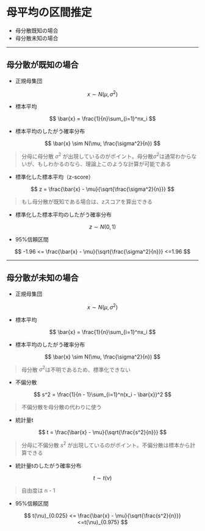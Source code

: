 # 母平均の区間推定

* 母分散既知の場合
* 母分散未知の場合

---

## 母分散が既知の場合

* 正規母集団

$$
x \sim N(\mu, \sigma^2)
$$

* 標本平均

$$
\bar{x} = \frac{1}{n}\sum_{i=1}^nx_i
$$

* 標本平均のしたがう確率分布

$$
\bar{x} \sim N(\mu, \frac{\sigma^2}{n})
$$

> 分母に母分散 $\sigma^2$ が出現しているのがポイント。母分散$\sigma^2$は通常わからないが、もしわかるのなら、理論上このような計算が可能である

* 標準化した標本平均（z-score）

$$
z = \frac{\bar{x} - \mu}{\sqrt{\frac{\sigma^2}{n}}}
$$

> もし母分散が既知である場合は、zスコアを算出できる

* 標準化した標本平均のしたがう確率分布

$$
z \sim N(0, 1)
$$


* 95%信頼区間

$$
-1.96 <= \frac{\bar{x} - \mu}{\sqrt{\frac{\sigma^2}{n}}} <=1.96
$$

---

## 母分散が未知の場合

* 正規母集団

$$
x \sim N(\mu, \sigma^2)
$$

* 標本平均

$$
\bar{x} = \frac{1}{n}\sum_{i=1}^nx_i
$$

* 標本平均のしたがう確率分布

$$
\bar{x} \sim N(\mu, \frac{\sigma^2}{n})
$$

> 母分散 $\sigma^2$は不明であるため、標準化できない

* 不偏分散

$$
s^2 = \frac{1}{n - 1}\sum_{i=1}^n(x_i - \bar{x})^2
$$

> 不偏分散を母分散の代わりに使う

* 統計量t

$$
t = \frac{\bar{x} - \mu}{\sqrt{\frac{s^2}{n}}}
$$

> 分母に不偏分散 $s^2$ が出現しているのがポイント。不偏分散は標本から計算できる

* 統計量tのしたがう確率分布

$$
t \sim t(\nu)
$$

> 自由度は n - 1

* 95%信頼区間

$$
t(\nu)_{0.025} <= \frac{\bar{x} - \mu}{\sqrt{\frac{s^2}{n}}} <=t(\nu)_{0.975}
$$
